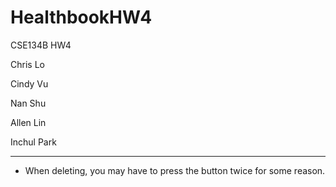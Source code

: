 # HealthbookHW4
CSE134B HW4


Chris Lo

Cindy Vu

Nan Shu

Allen Lin

Inchul Park

-----------------------------------------------------------------------
- When deleting, you may have to press the button twice for some reason. 
